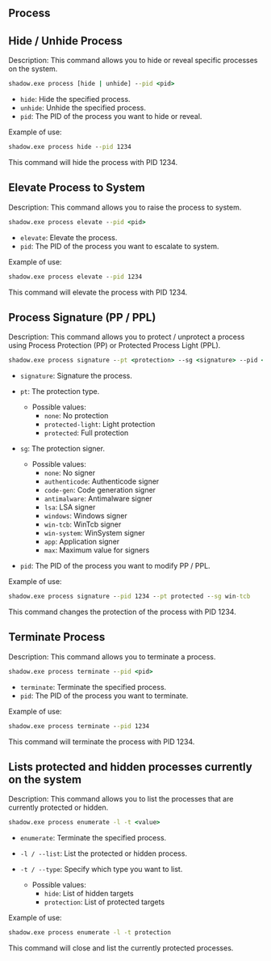 ## Process

## Hide / Unhide Process

Description:
This command allows you to hide or reveal specific processes on the system.

```cmd
shadow.exe process [hide | unhide] --pid <pid>
```

* `hide`: Hide the specified process.
* `unhide`: Unhide the specified process.
* `pid`: The PID of the process you want to hide or reveal.

Example of use:

```cmd
shadow.exe process hide --pid 1234
```

This command will hide the process with PID 1234.


## Elevate Process to System

Description:
This command allows you to raise the process to system.

```cmd
shadow.exe process elevate --pid <pid>
```

* `elevate`: Elevate the process.
* `pid`: The PID of the process you want to escalate to system.

Example of use:

```cmd
shadow.exe process elevate --pid 1234
```

This command will elevate the process with PID 1234.

## Process Signature (PP / PPL)

Description:
This command allows you to protect / unprotect a process using Process Protection (PP) or Protected Process Light (PPL).

```cmd
shadow.exe process signature --pt <protection> --sg <signature> --pid <pid>
```

* `signature`: Signature the process.
* `pt`: The protection type.
    * Possible values:
        - `none`:            No protection
        - `protected-light`: Light protection
        - `protected`:       Full protection

* `sg`: The protection signer.
    *   Possible values:
        - `none`:         No signer
        - `authenticode`: Authenticode signer
        - `code-gen`:     Code generation signer
        - `antimalware`:  Antimalware signer
        - `lsa`:          LSA signer
        - `windows`:      Windows signer
        - `win-tcb`:      WinTcb signer
        - `win-system`:   WinSystem signer
        - `app`:          Application signer
        - `max`:          Maximum value for signers

* `pid`: The PID of the process you want to modify PP / PPL.

Example of use:

```cmd
shadow.exe process signature --pid 1234 --pt protected --sg win-tcb
```

This command changes the protection of the process with PID 1234.

## Terminate Process

Description:
This command allows you to terminate a process.

```cmd
shadow.exe process terminate --pid <pid>
```

* `terminate`: Terminate the specified process.
* `pid`: The PID of the process you want to terminate.

Example of use:

```cmd
shadow.exe process terminate --pid 1234
```

This command will terminate the process with PID 1234.

## Lists protected and hidden processes currently on the system

Description:
This command allows you to list the processes that are currently protected or hidden.

```cmd
shadow.exe process enumerate -l -t <value>
```

* `enumerate`: Terminate the specified process.
* `-l / --list`: List the protected or hidden process.
* `-t / --type`: Specify which type you want to list.

    *   Possible values:
        - `hide`:       List of hidden targets
        - `protection`: List of protected targets

Example of use:

```cmd
shadow.exe process enumerate -l -t protection
```

This command will close and list the currently protected processes.